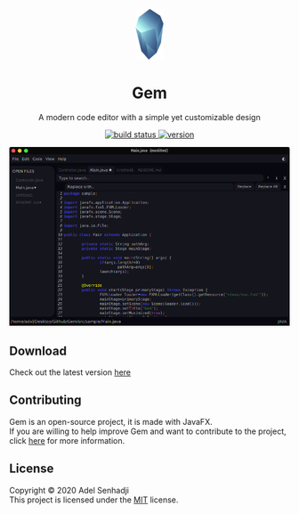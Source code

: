 <p align="center">
    <img width="10%" style="margin-bottom:0" src="resources/gem-logo.png" alt="gem-logo">
</p>

<h1 align="center">Gem</h1>
<p align="center">A modern code editor with a simple yet customizable design</p>

<p align="center">
    <a href="" >
        <img src="https://github.com/adxl/Gem/workflows/build/badge.svg" alt="build status">
    </a>
    <a href="https://github.com/adxl/Gem/releases/latest">
        <img src="https://img.shields.io/github/v/release/adxl/Gem?label=version" alt="version">
    </a>
</p>

<p align="center">
    <img src="resources/gems1.png" alt="gem-screenshot">
</p>

## Download
Check out the latest version [here](https://github.com/adxl/Gem/releases/latest)

## Contributing
Gem is an open-source project, it is made with JavaFX.  
If you are willing to help improve Gem and want to contribute to the project, click [here](https://github.com/adxl/Gem/blob/master/CONTRIBUTING.md) for more information.

## License
Copyright © 2020 Adel Senhadji  
This project is licensed under the [MIT](https://github.com/adxl/Gem/blob/master/LICENSE.md) license.





